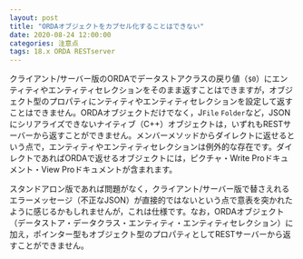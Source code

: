 ```yaml
---
layout: post
title: "ORDAオブジェクトをカプセル化することはできない"
date: 2020-08-24 12:00:00
categories: 注意点
tags: 18.x ORDA RESTserver
---
```



クライアント/サーバー版のORDAでデータストアクラスの戻り値（``$0``）にエンティティやエンティティセレクションをそのまま返すことはできますが，オブジェクト型のプロパティにンティティやエンティティセレクションを設定して返すことはできません。ORDAオブジェクトだけでなく，J``File`` ``Folder``など，JSONにシリアライズできないナイティブ（C++）オブジェクトは，いずれもRESTサーバーから返すことができません。メンバーメソッドからダイレクトに返せるという点で，エンティティやエンティティセレクションは例外的な存在です。ダイレクトであればORDAで返せるオブジェクトには，ピクチャ・Write Proドキュメント・View Proドキュメントが含まれます。

スタンドアロン版であれば問題がなく，クライアント/サーバー版で替さえれるエラーメッセージ（不正なJSON）が直接的ではないという点で意表を突かれたように感じるかもしれませんが，これは仕様です。なお，ORDAオブジェクト（データストア・データクラス・エンティティ・エンティティセレクション）に加え，ポインター型もオブジェクト型のプロパティとしてRESTサーバーから返すことができません。
